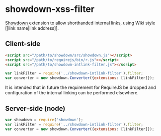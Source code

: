 # showdown-xss-filter

[Showdown](https://github.com/showdownjs/showdown) extension to allow shorthanded internal links, using Wiki style \[\[link name\|link address\]\].

## Client-side

```html
<script src="/path/to/showdown/src/showdown.js"></script>
<script src="/path/to/requirejs/bin/r.js"></script>
<script src="/path/to/showdown-intlink-filter.js"></script>
```

```javascript
var linkFilter = require('../showdown-intlink-filter').filter;
var converter = new showdown.Converter({extensions: [linkFilter]});
```

It is intended that in future the requirement for RequireJS be dropped and configuration of the internal linking can
be performed elsewhere.

## Server-side (node)

```javascript
var showdown = require('showdown');
var linkFilter = require('../showdown-intlink-filter').filter;
var converter = new showdown.Converter({extensions: [linkFilter]});
```
